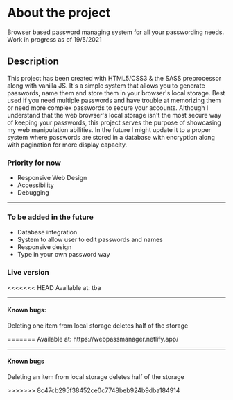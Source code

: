<h1>About the project</h1>
Browser based password managing system for all your passwording needs. Work in progress as of 19/5/2021
<h2>Description</h2>
This project has been created with HTML5/CSS3 & the SASS preprocessor along with vanilla JS. It's a simple system that allows you to generate passwords, name them and store them in your browser's local storage. Best used if you need multiple passwords and have trouble at memorizing them or need more complex passwords to secure your accounts. Although I understand that the web browser's local storage isn't the most secure way of keeping your passwords, this project serves the purpose of showcasing my web manipulation abilities. In the future I might update it to a proper system where passwords are stored in a database with encryption along with pagination for more display capacity.
<h3>Priority for now</h3>
<ul>
    <li>Responsive Web Design</li>
    <li>Accessibility</li>
    <li>Debugging</li>
</ul>
<hr />
<h3>To be added in the future</h3>
<ul>
    <li>Database integration</li>
    <li>System to allow user to edit passwords and names</li>
    <li>Responsive design</li>
    <li>Type in your own password way</li>
</ul>

<h3>Live version</h3>
<<<<<<< HEAD
Available at: tba

<hr />
<h4>Known bugs:</h4>
<p>Deleting one item from local storage deletes half of the storage</p>
=======
Available at: https://webpassmanager.netlify.app/

<hr />
<h4>Known bugs</h4>
<p>Deleting an item from local storage deletes half of the storage</p>
>>>>>>> 8c47cb295f38452ce0c7748beb924b9dba184914
